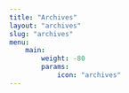 ```yaml
---
title: "Archives"
layout: "archives"
slug: "archives"
menu:
    main:
        weight: -80
        params: 
            icon: "archives"
---
```

